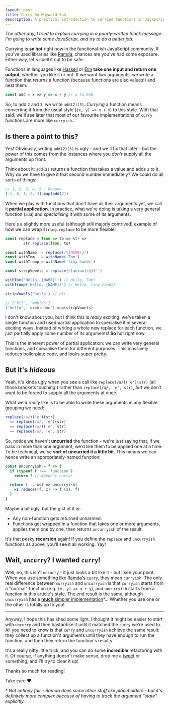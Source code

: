 ```yaml
---
layout: post
title: Curry On Wayward Son
description: A practical introduction to curried functions in JavaScript.
---
```


_The other day, I tried to explain currying in a poorly-written Slack message. I'm going to write some JavaScript, and try to do a better job._

Currying is **so hot** right now in the functional-ish JavaScript community. If you've used libraries like [Ramda](http://ramdajs.com/), chances are you've had some exposure. Either way, let's spell it out to be safe:

Functions in languages like [Haskell](https://www.haskell.org/) or [Elm](http://elm-lang.org/) **take one input and return one output**, whether you like it or not. If we want two arguments, we write a function that _returns_ a function (because functions are also values!) and nest them:

```javascript
const add = x => y => x + y // a la ES6
```

So, to add `2` and `3`, we write `add(2)(3)`. _Currying_ a function means converting it from the usual style (`(x, y) => x + y`) to this style. With that said, we'll see later that most of our favourite implementations of `curry` functions are more like `curryish`...

## Is there a point to this?

Yes! Obviously, writing `add(2)(3)` is ugly - and we'll fix that later - but the power of this comes from the instances where you _don't_ supply all the arguments up front.

Think about it: `add(2)` returns a function that takes a value and adds `2` to it. Why do we have to give it that second number immediately? We could do all sorts of things:

```javascript
// 1, 2, 3, 4, 5 - Oooooo
[-1, 0, 1, 2, 3].map(add(2))
```

When we play with functions that don't have all their arguments yet, we call it **partial application**. In practice, what we're doing is taking a very general function (`add`) and _specialising_ it with some of its arguments.

Here's a slightly more useful (although still majorly contrived) example of how we can wrap `String.replace` to be more flexible:

```javascript
const replace = from => to => str =>
        str.replace(from, to)

const withName  = replace(/\{NAME\}/)
const withTom   = withName('Tom')
const withTrump = withName('tiny hands')

const stripVowels = replace(/[aeiou]/g)('')

withTom('Hello, {NAME}!') // Hello, Tom!
withTrump('Hello, {NAME}!') // Hello, tiny hands!

stripVowels('hello') // hll

// ['hll', 'wmbldn']
['hello', 'wimbledon'].map(stripVowels)
```

I don't know about you, but I think this is _really_ exciting: we've taken a single function and used partial application to specialise it in several exciting ways. Instead of writing a whole new replace for each function, we just partially apply some number of its arguments! **So** hot right now.

This is the inherent power of partial application: we can write very general functions, and specialise them for different purposes. This massively reduces boilerplate code, and looks super pretty.

## But it's _hideous_

Yeah, it's kinda ugly when you see a call like `replace(/a/)('e')(str)` (all those brackets touching!) rather than `replace(/a/, 'e', str)`, _but_ we don't want to be forced to supply all the arguments at once.

What we'd _really_ like is to be able to write these arguments in any flexible grouping we need:

```javascript
replace(/a/)('e')(str)
  == replace(/a/, 'e')(str)
  == replace(/a/)('e', str)
  == replace(/a/, 'e', str)
```

So, notice we haven't **uncurried** the function - we're just saying that, if we pass in more than one argument, we'd like them to be applied one at a time. To be technical, we've **sort of uncurried it a little bit**. This means we can hence write an appropriately-named function:

```javascript
const uncurryish = f => {
  if (typeof f !== 'function')
    return f // Needn't curry!

  return (... xs) => uncurryish(
    xs.reduce((f, x) => f (x), f)
  )
}
```

Maybe a bit ugly, but the gist of it is:

- Any non-function gets returned unharmed.
- Functions get wrapped in a function that takes one or more arguments, applies them one by one, then returns `uncurryish` of the result.

It's that pesky **recursion** again! If you define the `replace` and `uncurryish` functions as above, you'll see it all working. Yay!

## Wait, `uncurry`? I wanted `curry`!

Well, no, this isn't `uncurry` - it just looks a bit like it - but I see your point. When you use something like [Ramda's `curry`](http://ramdajs.com/docs/#curry), they mean `curryish`. The only real difference between `curryish` and `uncurryish` is that `curryish` starts from a "normal" function (e.g. `(x, y) => x + y`), and `uncurryish` starts from a function in this article's style. The end result is the same, although `uncurryish` has a [**much** simpler implementation](https://github.com/ramda/ramda/blob/v0.22.1/src/internal/_curryN.js)*... Whether you use one or the other is totally up to you!

---

Anyway, I hope this has shed some light. I thought it might be easier to start with `uncurry` and then bastardise it until it matched the `curry` we're used to. All you need to know is that `curry` and `uncurryish` achieve the same result: they collect up a function's arguments until they have enough to run the function, and then they return the function's results.

It's a really nifty little trick, and you can do some **incredible** refactoring with it. Of course, if anything doesn't make sense, drop me a [tweet](https://twitter.com/am_i_tom) or something, and I'll try to clear it up!

Thanks so much for reading!

Take care &hearts;

_* Not entirely fair - Ramda does some other stuff like placeholders - but it's definitely more complex because of having to track the argument "state" explicitly._
